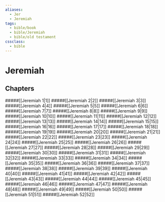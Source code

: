 ```yaml
---
aliases:
  - Jer
  - Jeremiah
tags:
  - bible/book
  - bible/Jeremiah
  - bible/old testament
cssclass:
  - bible
---
```


# Jeremiah

## Chapters

#####[[Jeremiah 1|1]]
#####[[Jeremiah 2|2]]
#####[[Jeremiah 3|3]]
#####[[Jeremiah 4|4]]
#####[[Jeremiah 5|5]]
#####[[Jeremiah 6|6]]
#####[[Jeremiah 7|7]]
#####[[Jeremiah 8|8]]
#####[[Jeremiah 9|9]]
#####[[Jeremiah 10|10]]
#####[[Jeremiah 11|11]]
#####[[Jeremiah 12|12]]
#####[[Jeremiah 13|13]]
#####[[Jeremiah 14|14]]
#####[[Jeremiah 15|15]]
#####[[Jeremiah 16|16]]
#####[[Jeremiah 17|17]]
#####[[Jeremiah 18|18]]
#####[[Jeremiah 19|19]]
#####[[Jeremiah 20|20]]
#####[[Jeremiah 21|21]]
#####[[Jeremiah 22|22]]
#####[[Jeremiah 23|23]]
#####[[Jeremiah 24|24]]
#####[[Jeremiah 25|25]]
#####[[Jeremiah 26|26]]
#####[[Jeremiah 27|27]]
#####[[Jeremiah 28|28]]
#####[[Jeremiah 29|29]]
#####[[Jeremiah 30|30]]
#####[[Jeremiah 31|31]]
#####[[Jeremiah 32|32]]
#####[[Jeremiah 33|33]]
#####[[Jeremiah 34|34]]
#####[[Jeremiah 35|35]]
#####[[Jeremiah 36|36]]
#####[[Jeremiah 37|37]]
#####[[Jeremiah 38|38]]
#####[[Jeremiah 39|39]]
#####[[Jeremiah 40|40]]
#####[[Jeremiah 41|41]]
#####[[Jeremiah 42|42]]
#####[[Jeremiah 43|43]]
#####[[Jeremiah 44|44]]
#####[[Jeremiah 45|45]]
#####[[Jeremiah 46|46]]
#####[[Jeremiah 47|47]]
#####[[Jeremiah 48|48]]
#####[[Jeremiah 49|49]]
#####[[Jeremiah 50|50]]
#####[[Jeremiah 51|51]]
#####[[Jeremiah 52|52]]
